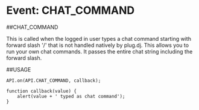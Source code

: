 Event: CHAT_COMMAND
====

##CHAT_COMMAND

This is called when the logged in user types a chat command starting with forward slash '/' that is not handled natively by plug.dj. This allows you to run your own chat commands. It passes the entire chat string including the forward slash.

##USAGE

```
API.on(API.CHAT_COMMAND, callback);

function callback(value) {
    alert(value + ' typed as chat command');
}
```
